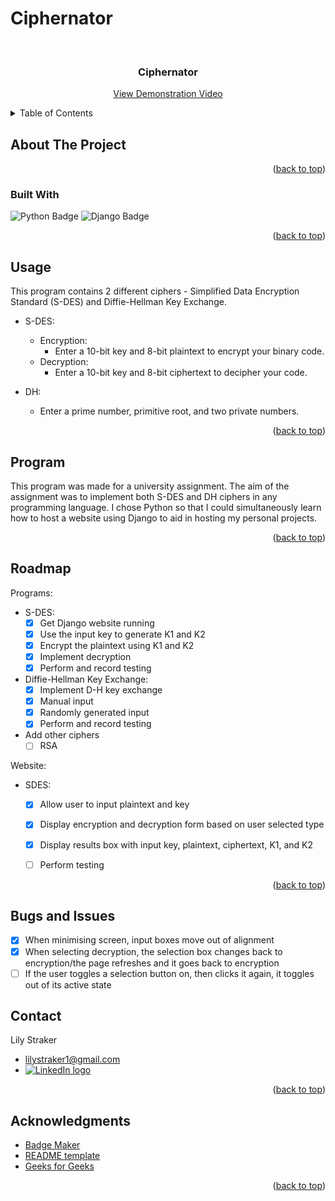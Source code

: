 ﻿# Ciphernator

<a name="readme-top"></a>

<!-- PROJECT LOGO -->
<br />
<div align="center">
  <a href="(https://github.com/lilystraker/Ciphernator/edit/main/README.md)">
  </a>

  <h3 align="center">Ciphernator</h3>

  <p align="center">
    <a href="#">View Demonstration Video</a>
  </p>
</div>


<!-- TABLE OF CONTENTS -->
<details>
  <summary>Table of Contents</summary>
  <ol>
    <li>
      <a href="#about-the-project">About The Project</a>
      <ul>
        <li><a href="#built-with">Built With</a></li>
      </ul>
    </li>
    <li><a href="#usage">Usage</a></li>
    <li><a href="#roadmap">Roadmap</a></li>
    <li><a href="#contact">Contact</a></li>
    <li><a href="#acknowledgments">Acknowledgments</a></li>
  </ol>
</details>



<!-- ABOUT THE PROJECT -->
## About The Project


<p align="right">(<a href="#readme-top">back to top</a>)</p>


### Built With

  ![Python Badge](https://img.shields.io/badge/Python-yellow?style=for-the-badge&logo=python)
  ![Django Badge](https://img.shields.io/badge/Django-%23092E20?style=for-the-badge&logo=django&color=%23092E20)

<p align="right">(<a href="#readme-top">back to top</a>)</p>

## Usage
This program contains 2 different ciphers - Simplified Data Encryption Standard (S-DES) and Diffie-Hellman Key Exchange. 

- S-DES:
  - Encryption:
    - Enter a 10-bit key and 8-bit plaintext to encrypt your binary code.
  - Decryption:
    - Enter a 10-bit key and 8-bit ciphertext to decipher your code.

- DH:
  - Enter a prime number, primitive root, and two private numbers.
  
<p align="right">(<a href="#readme-top">back to top</a>)</p>

## Program
This program was made for a university assignment. The aim of the assignment was to implement both S-DES and DH ciphers in any programming language. I chose Python so that I could simultaneously learn how to host a website using Django to aid in hosting my personal projects. 

<p align="right">(<a href="#readme-top">back to top</a>)</p>

<!-- ROADMAP -->
## Roadmap

Programs: 

- S-DES:
  - [X] Get Django website running
  - [X] Use the input key to generate K1 and K2
  - [X] Encrypt the plaintext using K1 and K2
  - [x] Implement decryption
  - [X] Perform and record testing

- Diffie-Hellman Key Exchange:
  - [X] Implement D-H key exchange
  - [X] Manual input
  - [X] Randomly generated input  
  - [X] Perform and record testing

- Add other ciphers
  - [ ] RSA

Website:
- SDES:
  - [X] Allow user to input plaintext and key
  - [X] Display encryption and decryption form based on user selected type
  - [X] Display results box with input key, plaintext, ciphertext, K1, and K2
  - [ ] Perform testing


<p align="right">(<a href="#readme-top">back to top</a>)</p>

## Bugs and Issues

- [X] When minimising screen, input boxes move out of alignment
- [X] When selecting decryption, the selection box changes back to encryption/the page refreshes and it goes back to encryption
- [ ] If the user toggles a selection button on, then clicks it again, it toggles out of its active state 

<!-- CONTACT -->
## Contact

Lily Straker 
- lilystraker1@gmail.com
- <a href = "https://www.linkedin.com/in/lilystraker/">![LinkedIn logo](https://img.shields.io/badge/LinkedIn-blue?style=for-the-badge&logo=linkedin)
</a>

<p align="right">(<a href="#readme-top">back to top</a>)</p>

<!-- ACKNOWLEDGMENTS -->
## Acknowledgments

* [Badge Maker](https://shields.io/badges)
* [README template](https://github.com/othneildrew/Best-README-Template)
* [Geeks for Geeks](https://www.geeksforgeeks.org/simplified-data-encryption-standard-key-generation/)
  
<p align="right">(<a href="#readme-top">back to top</a>)</p>
